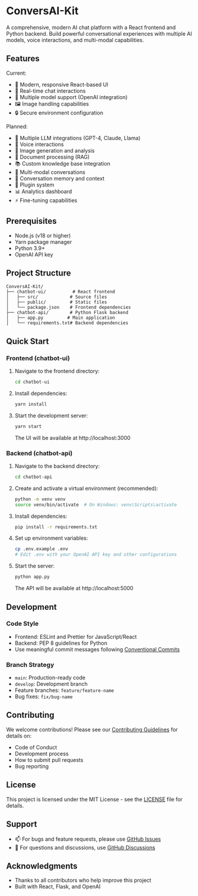 # ConversAI-Kit

A comprehensive, modern AI chat platform with a React frontend and Python backend. Build powerful conversational experiences with multiple AI models, voice interactions, and multi-modal capabilities.

## Features

Current:
- 🎯 Modern, responsive React-based UI
- 💬 Real-time chat interactions
- 🤖 Multiple model support (OpenAI integration)
- 🖼️ Image handling capabilities
- 🔒 Secure environment configuration

Planned:
- 🧠 Multiple LLM integrations (GPT-4, Claude, Llama)
- 🎤 Voice interactions
- 🎨 Image generation and analysis
- 📄 Document processing (RAG)
- 📚 Custom knowledge base integration
- 🔄 Multi-modal conversations
- 💾 Conversation memory and context
- 🔌 Plugin system
- 📊 Analytics dashboard
- ⚡ Fine-tuning capabilities

## Prerequisites

- Node.js (v18 or higher)
- Yarn package manager
- Python 3.9+
- OpenAI API key

## Project Structure

```
ConversAI-Kit/
├── chatbot-ui/          # React frontend
│   ├── src/            # Source files
│   ├── public/         # Static files
│   └── package.json    # Frontend dependencies
├── chatbot-api/        # Python Flask backend
│   ├── app.py         # Main application
│   └── requirements.txt# Backend dependencies
```

## Quick Start

### Frontend (chatbot-ui)
1. Navigate to the frontend directory:
   ```bash
   cd chatbot-ui
   ```

2. Install dependencies:
   ```bash
   yarn install
   ```

3. Start the development server:
   ```bash
   yarn start
   ```
   The UI will be available at http://localhost:3000

### Backend (chatbot-api)
1. Navigate to the backend directory:
   ```bash
   cd chatbot-api
   ```

2. Create and activate a virtual environment (recommended):
   ```bash
   python -m venv venv
   source venv/bin/activate  # On Windows: venv\Scripts\activate
   ```

3. Install dependencies:
   ```bash
   pip install -r requirements.txt
   ```

4. Set up environment variables:
   ```bash
   cp .env.example .env
   # Edit .env with your OpenAI API key and other configurations
   ```

5. Start the server:
   ```bash
   python app.py
   ```
   The API will be available at http://localhost:5000

## Development

### Code Style
- Frontend: ESLint and Prettier for JavaScript/React
- Backend: PEP 8 guidelines for Python
- Use meaningful commit messages following [Conventional Commits](https://www.conventionalcommits.org/)

### Branch Strategy
- `main`: Production-ready code
- `develop`: Development branch
- Feature branches: `feature/feature-name`
- Bug fixes: `fix/bug-name`

## Contributing

We welcome contributions! Please see our [Contributing Guidelines](CONTRIBUTING.md) for details on:
- Code of Conduct
- Development process
- How to submit pull requests
- Bug reporting

## License

This project is licensed under the MIT License - see the [LICENSE](LICENSE) file for details.

## Support

- 📫 For bugs and feature requests, please use [GitHub Issues](https://github.com/yourusername/ConversAI-Kit/issues)
- 💬 For questions and discussions, use [GitHub Discussions](https://github.com/yourusername/ConversAI-Kit/discussions)

## Acknowledgments

- Thanks to all contributors who help improve this project
- Built with React, Flask, and OpenAI 